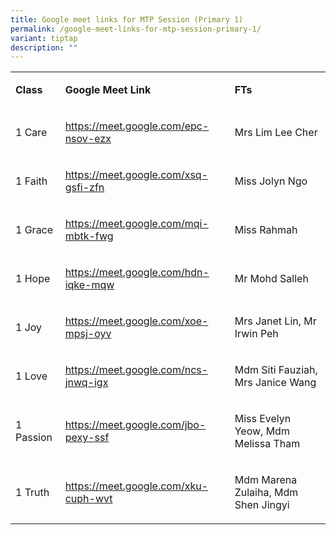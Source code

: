 ```yaml
---
title: Google meet links for MTP Session (Primary 1)
permalink: /google-meet-links-for-mtp-session-primary-1/
variant: tiptap
description: ""
---
```

<table style="minWidth: 75px">
<colgroup>
<col>
<col>
<col>
</colgroup>
<tbody>
<tr>
<td rowspan="1" colspan="1">
<p><strong>Class</strong>
</p>
</td>
<td rowspan="1" colspan="1">
<p><strong>Google Meet Link&nbsp;</strong>
</p>
</td>
<td rowspan="1" colspan="1">
<p><strong>FTs</strong>
</p>
</td>
</tr>
<tr>
<td rowspan="1" colspan="1">
<p>1 Care</p>
</td>
<td rowspan="1" colspan="1">
<p><a href="https://meet.google.com/epc-nsov-ezx" rel="noopener nofollow" target="_blank">https://meet.google.com/epc-nsov-ezx</a>
</p>
</td>
<td rowspan="1" colspan="1">
<p>Mrs Lim Lee Cher</p>
</td>
</tr>
<tr>
<td rowspan="1" colspan="1">
<p>1 Faith</p>
</td>
<td rowspan="1" colspan="1">
<p><a href="https://meet.google.com/xsq-gsfi-zfn" rel="noopener noreferrer nofollow" target="_blank">https://meet.google.com/xsq-gsfi-zfn</a>
</p>
</td>
<td rowspan="1" colspan="1">
<p>Miss Jolyn Ngo</p>
</td>
</tr>
<tr>
<td rowspan="1" colspan="1">
<p>1 Grace</p>
</td>
<td rowspan="1" colspan="1">
<p><a href="https://meet.google.com/mqi-mbtk-fwg" rel="noopener noreferrer nofollow" target="_blank">https://meet.google.com/mqi-mbtk-fwg</a>
</p>
</td>
<td rowspan="1" colspan="1">
<p>Miss Rahmah</p>
</td>
</tr>
<tr>
<td rowspan="1" colspan="1">
<p>1 Hope</p>
</td>
<td rowspan="1" colspan="1">
<p><a href="https://meet.google.com/hdn-iqke-mqw" rel="noopener noreferrer nofollow" target="_blank">https://meet.google.com/hdn-iqke-mqw</a>
</p>
</td>
<td rowspan="1" colspan="1">
<p>Mr Mohd Salleh</p>
</td>
</tr>
<tr>
<td rowspan="1" colspan="1">
<p>1 Joy</p>
</td>
<td rowspan="1" colspan="1">
<p><a href="https://meet.google.com/xoe-mpsj-oyv" rel="noopener noreferrer nofollow" target="_blank">https://meet.google.com/xoe-mpsj-oyv</a>
</p>
</td>
<td rowspan="1" colspan="1">
<p>Mrs Janet Lin, Mr Irwin Peh</p>
</td>
</tr>
<tr>
<td rowspan="1" colspan="1">
<p>1 Love</p>
</td>
<td rowspan="1" colspan="1">
<p><a href="https://meet.google.com/ncs-jnwq-igx" rel="noopener noreferrer nofollow" target="_blank">https://meet.google.com/ncs-jnwq-igx</a>
</p>
</td>
<td rowspan="1" colspan="1">
<p>Mdm Siti Fauziah, Mrs Janice Wang</p>
</td>
</tr>
<tr>
<td rowspan="1" colspan="1">
<p>1 Passion</p>
</td>
<td rowspan="1" colspan="1">
<p><a href="https://meet.google.com/jbo-pexy-ssf" rel="noopener noreferrer nofollow" target="_blank">https://meet.google.com/jbo-pexy-ssf</a>
</p>
</td>
<td rowspan="1" colspan="1">
<p>Miss Evelyn Yeow, Mdm Melissa Tham</p>
</td>
</tr>
<tr>
<td rowspan="1" colspan="1">
<p>1 Truth</p>
</td>
<td rowspan="1" colspan="1">
<p><a href="https://meet.google.com/xku-cuph-wvt" rel="noopener noreferrer nofollow" target="_blank">https://meet.google.com/xku-cuph-wvt</a>
</p>
</td>
<td rowspan="1" colspan="1">
<p>Mdm Marena Zulaiha, Mdm Shen Jingyi</p>
</td>
</tr>
</tbody>
</table>
<p></p>